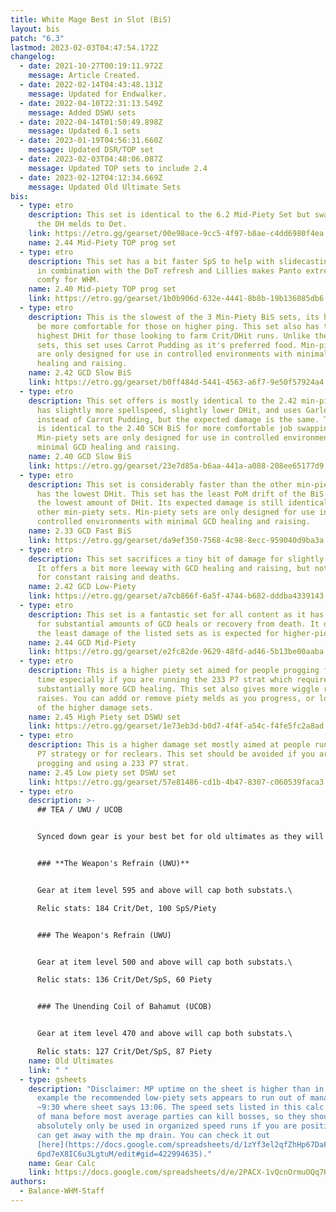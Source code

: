 ```yaml
---
title: White Mage Best in Slot (BiS)
layout: bis
patch: "6.3"
lastmod: 2023-02-03T04:47:54.172Z
changelog:
  - date: 2021-10-27T00:19:11.972Z
    message: Article Created.
  - date: 2022-02-14T04:43:48.131Z
    message: Updated for Endwalker.
  - date: 2022-04-10T22:31:13.549Z
    message: Added DSWU sets
  - date: 2022-04-14T01:50:49.898Z
    message: Updated 6.1 sets
  - date: 2023-01-19T04:56:31.660Z
    message: Updated DSR/TOP set
  - date: 2023-02-03T04:48:06.087Z
    message: Updated TOP sets to include 2.4
  - date: 2023-02-12T04:12:34.669Z
    message: Updated Old Ultimate Sets
bis:
  - type: etro
    description: This set is identical to the 6.2 Mid-Piety Set but swaps most of
      the DH melds to Det.
    link: https://etro.gg/gearset/00e98ace-9cc5-4f97-b8ae-c4dd6980f4ea
    name: 2.44 Mid-Piety TOP prog set
  - type: etro
    description: This set has a bit faster SpS to help with slidecasting Panto, this
      in combination with the DoT refresh and Lillies makes Panto extremely
      comfy for WHM.
    name: 2.40 Mid-piety TOP prog set
    link: https://etro.gg/gearset/1b0b906d-632e-4441-8b8b-19b136085db6
  - type: etro
    description: This is the slowest of the 3 Min-Piety BiS sets, its higher GCD may
      be more comfortable for those on higher ping. This set also has the
      highest DHit for those looking to farm Crit/DHit runs. Unlike the other
      sets, this set uses Carrot Pudding as it's preferred food. Min-piety sets
      are only designed for use in controlled environments with minimal GCD
      healing and raising.
    name: 2.42 GCD Slow BiS
    link: https://etro.gg/gearset/b0ff484d-5441-4563-a6f7-9e50f57924a4
  - type: etro
    description: This set offers is mostly identical to the 2.42 min-piety set but
      has slightly more spellspeed, slightly lower DHit, and uses Garlean Pizza
      instead of Carrot Pudding, but the expected damage is the same. This set
      is identical to the 2.40 SCH BiS for more comfortable job swapping.
      Min-piety sets are only designed for use in controlled environments with
      minimal GCD healing and raising.
    name: 2.40 GCD Slow BiS
    link: https://etro.gg/gearset/23e7d85a-b6aa-441a-a088-208ee65177d9
  - type: etro
    description: This set is considerably faster than the other min-piety sets and
      has the lowest DHit. This set has the least PoM drift of the BiS sets, but
      the lowest amount of DHit. Its expected damage is still identical to the
      other min-piety sets. Min-piety sets are only designed for use in
      controlled environments with minimal GCD healing and raising.
    name: 2.33 GCD Fast BiS
    link: https://etro.gg/gearset/da9ef350-7568-4c98-8ecc-959040d9ba3a
  - type: etro
    description: This set sacrifices a tiny bit of damage for slightly more piety.
      It offers a bit more leeway with GCD healing and raising, but not enough
      for constant raising and deaths.
    name: 2.42 GCD Low-Piety
    link: https://etro.gg/gearset/a7cb866f-6a5f-4744-b682-dddba4339143
  - type: etro
    description: This set is a fantastic set for all content as it has enough piety
      for substantial amounts of GCD heals or recovery from death. It does have
      the least damage of the listed sets as is expected for higher-piety sets.
    name: 2.44 GCD Mid-Piety
    link: https://etro.gg/gearset/e2fc82de-9629-48fd-ad46-5b13be00aaba
  - type: etro
    description: This is a higher piety set aimed for people progging for the first
      time especially if you are running the 233 P7 strat which requires
      substantially more GCD healing. This set also gives more wiggle room for
      raises. You can addd or remove piety melds as you progress, or look to one
      of the higher damage sets.
    name: 2.45 High Piety set DSWU set
    link: https://etro.gg/gearset/1e73eb3d-b0d7-4f4f-a54c-f4fe5fc2a8ad
  - type: etro
    description: This is a higher damage set mostly aimed at people running the 611
      P7 strategy or for reclears. This set should be avoided if you are
      progging and using a 233 P7 strat.
    name: 2.45 Low piety set DSWU set
    link: https://etro.gg/gearset/57e81486-cd1b-4b47-8307-c060539faca3
  - type: etro
    description: >-
      ## TEA / UWU / UCOB


      Synced down gear is your best bet for old ultimates as they will cap both substats and max out your mind and vit. The biggest gear upgrade **by far** is the 515 or 535 Shadowbringers relic, as you can cap multiple substats, but again they are hardly required.  I personally recommend 3+ piety pieces for prog, with your remaining gear prioritizing Crit > Det/SpS wherever possible, and you can always swap the piety slots to higher damage gear if you don't find yourself having MP issues.  Don't worry about getting perfect stats, they won't make a difference for anything but rank one.


      ### **The Weapon's Refrain (UWU)**


      Gear at item level 595 and above will cap both substats.\

      Relic stats: 184 Crit/Det, 100 SpS/Piety


      ### The Weapon's Refrain (UWU)


      Gear at item level 500 and above will cap both substats.\

      Relic stats: 136 Crit/Det/SpS, 60 Piety


      ### The Unending Coil of Bahamut (UCOB)


      Gear at item level 470 and above will cap both substats.\

      Relic stats: 127 Crit/Det/SpS, 87 Piety
    name: Old Ultimates
    link: " "
  - type: gsheets
    description: "Disclaimer: MP uptime on the sheet is higher than in reality, for
      example the recommended low-piety sets appears to run out of mana around
      ~9:30 where sheet says 13:06. The speed sets listed in this calc run out
      of mana before most average parties can kill bosses, so they should
      absolutely only be used in organized speed runs if you are positive you
      can get away with the mp drain. You can check it out
      [here](https://docs.google.com/spreadsheets/d/1zYf3el2qfZhHp67DaF4d8U2PkH\
      6pd7eX8IC6u3LgtuM/edit#gid=422994635)."
    name: Gear Calc
    link: https://docs.google.com/spreadsheets/d/e/2PACX-1vQcnOrmuOQq7HoMIfiJZwdY9GuUCUGD1BmFaHWpSWupXVUkHvOxWrCWExav6CAFhNrJ_7-dEMcc-MAP/pubhtml
authors:
  - Balance-WHM-Staff
---
```

